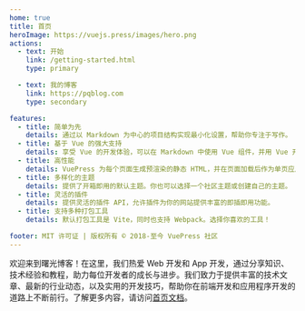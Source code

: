 ```yaml
---
home: true
title: 首页
heroImage: https://vuejs.press/images/hero.png
actions:
  - text: 开始
    link: /getting-started.html
    type: primary

  - text: 我的博客
    link: https://pqblog.com
    type: secondary

features:
  - title: 简单为先
    details: 通过以 Markdown 为中心的项目结构实现最小化设置，帮助你专注于写作。
  - title: 基于 Vue 的强大支持
    details: 享受 Vue 的开发体验，可以在 Markdown 中使用 Vue 组件，并用 Vue 开发自定义主题。
  - title: 高性能
    details: VuePress 为每个页面生成预渲染的静态 HTML，并在页面加载后作为单页应用程序 (SPA) 运行。
  - title: 多样化的主题
    details: 提供了开箱即用的默认主题。你也可以选择一个社区主题或创建自己的主题。
  - title: 灵活的插件
    details: 提供灵活的插件 API，允许插件为你的网站提供丰富的即插即用功能。
  - title: 支持多种打包工具
    details: 默认打包工具是 Vite，同时也支持 Webpack。选择你喜欢的工具！

footer: MIT 许可证 | 版权所有 © 2018-至今 VuePress 社区
---
```

欢迎来到曙光博客！在这里，我们热爱 Web 开发和 App 开发，通过分享知识、技术经验和教程，助力每位开发者的成长与进步。我们致力于提供丰富的技术文章、最新的行业动态，以及实用的开发技巧，帮助你在前端开发和应用程序开发的道路上不断前行。了解更多内容，请访问[首页文档][default-theme-home]。

[default-theme-home]: https://vuejs.press/reference/default-theme/frontmatter.html#home-page
